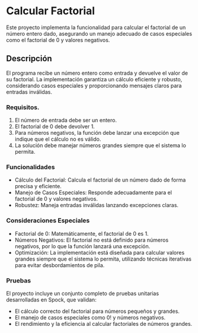 # Calcular Factorial

Este proyecto implementa la funcionalidad para calcular el factorial de un número entero dado, asegurando un manejo adecuado de casos especiales como el factorial de 0 y valores negativos.

## Descripción
El programa recibe un número entero como entrada y devuelve el valor de su factorial. La implementación garantiza un cálculo eficiente y robusto, considerando casos especiales y proporcionando mensajes claros para entradas inválidas.

### Requisitos.
1. El número de entrada debe ser un entero.
2. El factorial de 0 debe devolver   1.
3. Para números negativos, la función debe lanzar una excepción que indique que el cálculo no es válido.
4. La solución debe manejar números grandes siempre que el sistema lo permita.

### Funcionalidades

* Cálculo del Factorial: Calcula el factorial de un número dado de forma precisa y eficiente.
* Manejo de Casos Especiales: Responde adecuadamente para el factorial de 0 y valores negativos.
* Robustez: Maneja entradas inválidas lanzando excepciones claras.

### Consideraciones Especiales
* Factorial de 0: Matemáticamente, el factorial de 0 es 1.
* Números Negativos: El factorial no está definido para números negativos, por lo que la función lanzará una excepción.
* Optimización: La implementación está diseñada para calcular valores grandes siempre que el sistema lo permita, utilizando técnicas iterativas para evitar desbordamientos de pila.

### Pruebas
El proyecto incluye un conjunto completo de pruebas unitarias desarrolladas en Spock, que validan:

* El cálculo correcto del factorial para números pequeños y grandes.
* El manejo de casos especiales como 0! y números negativos.
* El rendimiento y la eficiencia al calcular factoriales de números grandes.